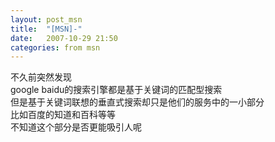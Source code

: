 ```yaml
---
layout: post_msn
title:  "[MSN]-"
date:   2007-10-29 21:50 
categories: from msn
---
```

不久前突然发现  
google baidu的搜索引擎都是基于关键词的匹配型搜索  
但是基于关键词联想的垂直式搜索却只是他们的服务中的一小部分  
比如百度的知道和百科等等  
不知道这个部分是否更能吸引人呢  